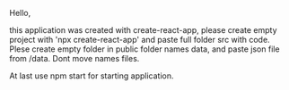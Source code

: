 Hello,

this application was created with create-react-app,
please create empty project with 'npx create-react-app' and paste full folder src with code.
Plese create empty folder in public folder names data, and paste json file from /data. 
Dont move names files.

At last use npm start for starting application.